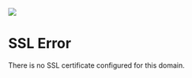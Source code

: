![](https://ufficio@ordine-dei-copywriter-estinti.it/no-lock.png)

# SSL Error

There is no SSL certificate configured for this domain.